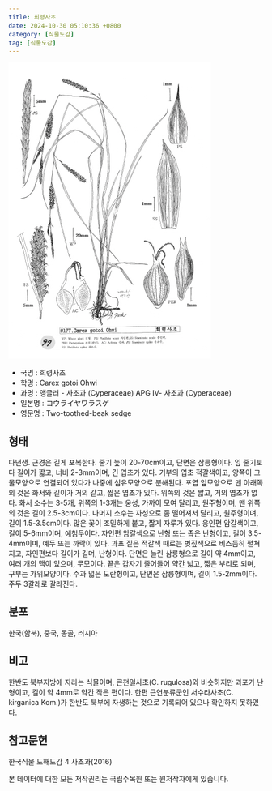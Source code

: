 ```yaml
---
title: 회령사초
date: 2024-10-30 05:10:36 +0800
category: [식물도감]
tag: [식물도감]
---
```




![회령사초](/assets/img/fileUpload/plants/basic/illustration/35417_illustration_th2.jpg)
- 국명 : 회령사초
- 학명 : Carex gotoi Ohwi
- 과명 : 앵글러 - 사초과 (Cyperaceae) APG Ⅳ- 사초과 (Cyperaceae)
- 일본명 : コウライヤワラスゲ
- 영문명 : Two-toothed-beak sedge


## 형태
다년생. 근경은 길게 포복한다. 줄기 높이 20-70cm이고, 단면은 삼릉형이다. 잎 줄기보다 길이가 짧고, 너비 2-3mm이며, 긴 엽초가 있다. 기부의 엽초 적갈색이고, 양쪽이 그물모양으로 연결되어 있다가 나중에 섬유모양으로 분해된다. 포엽 잎모양으로 맨 아래쪽의 것은 화서와 길이가 거의 같고, 짧은 엽초가 있다. 위쪽의 것은 짧고, 거의 엽초가 없다. 화서 소수는 3-5개, 위쪽의 1-3개는 웅성, 가까이 모여 달리고, 원주형이며, 맨 위쪽의 것은 길이 2.5-3cm이다. 나머지 소수는 자성으로 좀 떨어져서 달리고, 원주형이며, 길이 1.5-3.5cm이다. 많은 꽃이 조밀하게 붙고, 짧게 자루가 있다. 웅인편 암갈색이고, 길이 5-6mm이며, 예첨두이다. 자인편 암갈색으로 난형 또는 좁은 난형이고, 길이 3.5-4mm이며, 예두 또는 까락이 있다. 과포 짙은 적갈색 때로는 볏짚색으로 비스듬히 펼쳐지고, 자인편보다 길이가 길며, 난형이다. 단면은 눌린 삼릉형으로 길이 약 4mm이고, 여러 개의 맥이 있으며, 무모이다. 끝은 갑자기 줄어들어 약간 넓고, 짧은 부리로 되며, 구부는 가위모양이다. 수과 넓은 도란형이고, 단면은 삼릉형이며, 길이 1.5-2mm이다. 주두 3갈래로 갈라진다.
## 분포
한국(함북), 중국, 몽골, 러시아
## 비고
한반도 북부지방에 자라는 식물이며, 큰천일사초(C. rugulosa)와 비슷하지만 과포가 난형이고, 길이 약 4mm로 약간 작은 편이다. 한편 근연분류군인 서수라사초(C. kirganica Kom.)가 한반도 북부에 자생하는 것으로 기록되어 있으나 확인하지 못하였다.
## 참고문헌
한국식물 도해도감 4 사초과(2016)






본 데이터에 대한 모든 저작권리는 국립수목원 또는 원저작자에게 있습니다.
